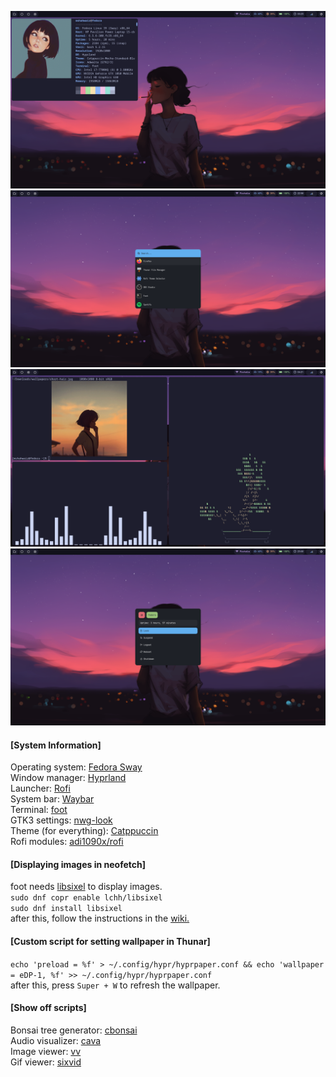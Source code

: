![](screenshots/neofetch.png)  
![](screenshots/rofi-apps.png)  
![](screenshots/foot.png)    
![](screenshots/rofi-power.png)   


#### [System Information]
Operating system: [Fedora Sway](https://fedoraproject.org/spins/sway/)  
Window manager: [Hyprland](https://github.com/hyprwm/Hyprland)  
Launcher: [Rofi](https://github.com/davatorium/rofi)  
System bar: [Waybar](https://github.com/Alexays/Waybar)  
Terminal: [foot](https://codeberg.org/dnkl/foot)  
GTK3 settings: [nwg-look](https://github.com/nwg-piotr/nwg-look)  
Theme (for everything): [Catppuccin](https://github.com/catppuccin/catppuccin)  
Rofi modules: [adi1090x/rofi](https://github.com/adi1090x/rofi)  
  
#### [Displaying images in neofetch]  
foot needs [libsixel](https://copr.fedorainfracloud.org/coprs/lchh/libsixel/) to display images.  
`sudo dnf copr enable lchh/libsixel`  
`sudo dnf install libsixel`  
after this, follow the instructions in the [wiki.](https://github.com/dylanaraps/neofetch/wiki/Image-Backends)  

#### [Custom script for setting wallpaper in Thunar]  
`echo 'preload = %f' > ~/.config/hypr/hyprpaper.conf && echo 'wallpaper = eDP-1, %f' >> ~/.config/hypr/hyprpaper.conf`  
after this, press `Super + W` to refresh the wallpaper.  

#### [Show off scripts]  
Bonsai tree generator: [cbonsai](https://gitlab.com/jallbrit/cbonsai)  
Audio visualizer: [cava](https://github.com/karlstav/cava#package-managers)  
Image viewer: [vv](https://github.com/hackerb9/vv)  
Gif viewer: [sixvid](https://github.com/hackerb9/sixvid/tree/main)

